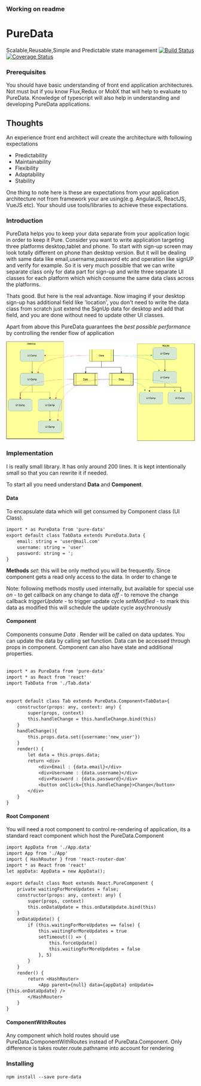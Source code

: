 ### Working on readme ###
# PureData
Scalable,Reusable,Simple and Predictable state management
[![Build Status](https://travis-ci.org/deepakpatil84/pure-data.svg?branch=master)](https://travis-ci.org/deepakpatil84/pure-data)
[![Coverage Status](https://coveralls.io/repos/deepakpatil84/pure-data/badge.svg?branch=master&service=github)](https://coveralls.io/github/deepakpatil84/pure-data?branch=master)


### Prerequisites
You should have basic understanding of front end application architectures. Not must but if you know Flux,Redux or MobX that will help to evaluate to PureData. Knowledge of typescript will also help in understanding and developing PureData applications.

## Thoughts
An experience front end architect will create the architecture with following expectations
* Predictability
* Maintainability
* Flexibility
* Adaptability
* Stability

One thing to note here is these are expectations from your application architecture not from framework your are using(e.g. AngularJS, ReactJS, VueJS etc). Your should use tools/libraries to achieve these expectations.

### Introduction
PureData helps you to keep your data separate from your application logic in order to keep it Pure. Consider you want to write application targeting three platforms desktop,tablet and phone. To start with sign-up screen may look totally different on phone than desktop version. But it will be dealing with same data like email,username,password etc and operation like  signUP and verify for example. So it is very much possible that we can write separate class only for data part for sign-up and write three separate UI classes for each platform which which consume the same data class across the platforms.

Thats good. But here is the real advantage.
Now imaging if your desktop sign-up has additional field like 'location', you don't need to write the data class from scratch just extend the SignUp data for desktop and add that field, and you are done without need to update other UI classes.

Apart from above this PureData guarantees the *best possible performance* by controlling the render flow of application

<img alt="PureData" src="docs/pure-data.png" align="center" />

### Implementation

I is really small library. It has only around 200 lines. It is kept intentionally small so that you can rewrite it if needed.

To start all you need understand **Data** and **Component**.

#### Data ####
To encapsulate data which will get consumed by Component class (UI Class).
```
import * as PureData from 'pure-data'
export default class TabData extends PureData.Data {
    email: string = 'user@mail.com'
    username: string = 'user'
    password: string = ';
}
```

**Methods**
*set*: this will be only method you will be frequently. Since component gets a read only access to the data.
In order to change te

Note: following methods mostly used internally, but available for special use
*on* - to get callback on any change to data
*off* - to remove the change callback
*triggerUpdate* - to trigger update cycle
*setModified* - to mark this data as modified this will schedule the update cycle asychronously

#### Component ####

Components consume *Data* . Render will be called on data updates. You can update the data by calling set function.
Data can be accessed through props in component. Component can also have state and additional properties.
```

import * as PureData from 'pure-data'
import * as React from 'react'
import TabData from './Tab.data'


export default class Tab extends PureData.Component<TabData>{
    constructor(props: any, context: any) {
        super(props, context)
        this.handleChange = this.handleChange.bind(this)
    }
    handleChange(){
        this.props.data.set({username:'new_user'})
    }
    render() {
        let data = this.props.data;
        return <div>
            <div>Email : {data.email}</div>
            <div>Username : {data.username}</div>
            <div>Password : {data.password}</div>
            <button onClick={this.handleChange}>Change</button>
        </div>
    }
}
```

#### Root Component ####
You will need a root component to control re-rendering of application, its a standard react component which host the PureData.Component
```
import AppData from './App.data'
import App from './App'
import { HashRouter } from 'react-router-dom'
import * as React from 'react'
let appData: AppData = new AppData();

export default class Root extends React.PureComponent {
    private waitingForMoreUpdates = false;
    constructor(props: any, context: any) {
        super(props, context)
        this.onDataUpdate = this.onDataUpdate.bind(this)
    }
    onDataUpdate() {
        if (this.waitingForMoreUpdates == false) {
            this.waitingForMoreUpdates = true
            setTimeout(() => {
                this.forceUpdate()
                this.waitingForMoreUpdates = false
            }, 5)
        }
    }
    render() {
        return <HashRouter>
            <App parent={null} data={appData} onUpdate={this.onDataUpdate} />
        </HashRouter>
    }
}
```

#### ComponentWithRoutes ####
Any component which hold routes should use PureData.ComponentWithRoutes instead of PureData.Component.
Only difference is takes router.route.pathname into account for rendering



### Installing
```
npm install --save pure-data
```


